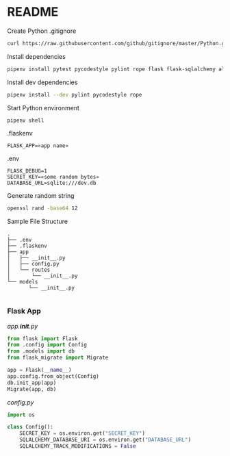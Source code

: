 # README

Create Python .gitignore

```bash
curl https://raw.githubusercontent.com/github/gitignore/master/Python.gitignore > .gitignore
```

Install dependencies

```bash
pipenv install pytest pycodestyle pylint rope flask flask-sqlalchemy alembic flask-migrate python-dotenv sqlalchemy wtforms flask-wtf
```

Install dev dependencies

```bash
pipenv install --dev pylint pycodestyle rope
```

Start Python environment

```bash
pipenv shell
```

.flaskenv

```code
FLASK_APP=«app name»
```

.env

```code
FLASK_DEBUG=1
SECRET_KEY=«some random bytes»
DATABASE_URL=sqlite:///dev.db
```

Generate random string

```bash
openssl rand -base64 12
```

Sample File Structure

```code
.
├── .env
├── .flaskenv
├── app
│   ├── __init__.py
│   ├── config.py
│   └── routes
│       └── __init__.py
└── models
       └── __init__.py
     
```

### Flask App

*app.__init__.py*

```py
from flask import Flask
from .config import Config
from .models import db
from flask_migrate import Migrate

app = Flask(__name__)
app.config.from_object(Config)
db.init_app(app)
Migrate(app, db)
```

*config.py*

```py
import os

class Config():
    SECRET_KEY = os.environ.get("SECRET_KEY")
    SQLALCHEMY_DATABASE_URI = os.environ.get("DATABASE_URL")
    SQLALCHEMY_TRACK_MODIFICATIONS = False
```
